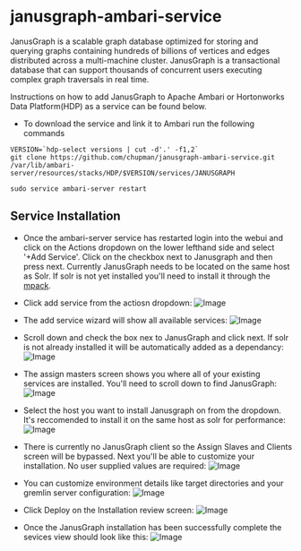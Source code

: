 # janusgraph-ambari-service
JanusGraph is a scalable graph database optimized for storing and querying graphs containing hundreds of billions of vertices and edges distributed across a multi-machine cluster. JanusGraph is a transactional database that can support thousands of concurrent users executing complex graph traversals in real time.

Instructions on how to add JanusGraph to Apache Ambari or Hortonworks Data Platform(HDP) as a service can be found below.


- To download the service and link it to Ambari run the following commands
```
VERSION=`hdp-select versions | cut -d'.' -f1,2`
git clone https://github.com/chupman/janusgraph-ambari-service.git /var/lib/ambari-server/resources/stacks/HDP/$VERSION/services/JANUSGRAPH
```

```
sudo service ambari-server restart
```
## Service Installation
- Once the ambari-server service has restarted login into the webui and click on the Actions dropdown on the lower lefthand side and select '+Add Service'.
Click on the checkbox next to Janusgraph and then press next. 
Currently JanusGraph needs to be located on the same host as Solr. If solr is not yet installed you'll need to install it through the [mpack](https://docs.hortonworks.com/HDPDocuments/HDP2/HDP-2.6.4/bk_solr-search-installation/content/ch_hdp-search-install-ambari.html).

- Click add service from the actiosn dropdown:
![Image](../master/screenshots/add_service.png?raw=true)
- The add service wizard will show all available services:
![Image](../master/screenshots/add_service_wizard.png?raw=true)
- Scroll down and check the box nex to JanusGraph and click next. If solr is not already installed it will be automatically added as a dependancy:
![Image](../master/screenshots/add_service_wizard_select_JG.png?raw=true)
- The assign masters screen shows you where all of your existing services are installed. You'll need to scroll down to find JanusGraph:
![Image](../master/screenshots/assign_masters.png?raw=true)
- Select the host you want to install Janusgraph on from the dropdown. It's reccomended to install it on the same host as solr for performance:
![Image](../master/screenshots/add_service_wizard_JG.png?raw=true)
- There is currently no JanusGraph client so the Assign Slaves and Clients screen will be bypassed. Next you'll be able to customize your installation. No user supplied values are required:
![Image](../master/screenshots/customize_services.png?raw=true)
- You can customize environment details like target directories and your gremlin server configuration:
![Image](../master/screenshots/customize_services_jg-env.png?raw=true)
- Click Deploy on the Installation review screen:
![Image](../master/screenshots/review.png?raw=true)
- Once the JanusGraph installation has been successfully complete the sevices view should look like this:
![Image](../master/screenshots/janusgraph_installed.png?raw=true)
